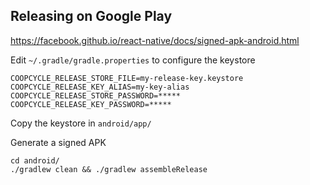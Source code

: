 Releasing on Google Play
------------------------

https://facebook.github.io/react-native/docs/signed-apk-android.html

Edit `~/.gradle/gradle.properties` to configure the keystore

```
COOPCYCLE_RELEASE_STORE_FILE=my-release-key.keystore
COOPCYCLE_RELEASE_KEY_ALIAS=my-key-alias
COOPCYCLE_RELEASE_STORE_PASSWORD=*****
COOPCYCLE_RELEASE_KEY_PASSWORD=*****
```

Copy the keystore in `android/app/`

Generate a signed APK

```
cd android/
./gradlew clean && ./gradlew assembleRelease
```
